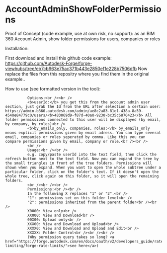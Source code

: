 # AccountAdminShowFolderPermissions
Proof of Concept (code example, use at own risk, no support): as an BIM 360 Account Admin, show folder permissions for users, companies or roles

Installation: 

First download and install this github code example: https://github.com/Autodesk-Forge/forge-viewhubs/tree/eb7cb963e75ac371b443e2850ef1e228b7506dfb
Now replace the files from this repositry where you find them in the original example..

How to use (see formatted version in the tool):

              Options:<br /><br />
              <b>userId:</b> you get this from the account admin user section, just grab the Id from the URL after selection a certain user: https://admin.b360.autodesk.com/admin/ae8c2a83-81e1-438a-8a59-4540e84779c0/users/<b>483069d9-f87d-40a0-9230-bc35c6870423</b> All folder permissions connected to this user will be displayed (by email, by company, by roles)<br />
              <b>by_emails_only, companies, roles:</b> by_emails_only means explicit permissions given by email adress. You can type several email, companies or roles seperated by comma. Like this you can compare permissions given by email, company or role.<br /><br />
              <br />
              Usage:<br /><br />
              e.g. copy/paste userId into the text field, then click the refresh button next to the text field. Now you can expand the tree by the small triangles in front of the tree folders. Permissions will shown when you expand. When you want to open the whole subtree under a particular folder, click on the folder's text. If it doesn't open the whole tree, click again on this folder, so it will open the remaining folders.
              <br /><br /><br />
              Permissions:<br /><br />
              In the following X replaces "1" or "2".<br />
              "1": permissions set on this folder level<br />
              "2": permissions inherited from the parent folder<br /><br />
              X0000: View only<br />
              XX000: View and Download<br />
              00X00: Upload only<br />
              XXX00: View and Download and Upload<br />
              XXXX0: View and Download and Upload and Edit<br />
              XXXXX: Folder Control<br /><br /><br />
              (Why permission query takes so long? <a href="https://forge.autodesk.com/en/docs/oauth/v2/developers_guide/rate-limiting/forge-rate-limits/">see here</a>)
 
